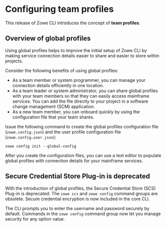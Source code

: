 # Configuring team profiles

This release of Zowe CLI introduces the concept of **team profiles**.

## Overview of global profiles

Using global profiles helps to improve the initial setup of Zowe CLI by making service connection details easier to share and easier to store within projects.

Consider the following benefits of using global profiles:

*   As a team member or system programmer, you can manage your connection details efficiently in one location.
*   As a team leader or system administrator, you can share global profiles with your team members so that they can easily access mainframe services. You can add the file directly to your project in a software change management (SCM) application.
*   As a new team member, you can onboard quickly by using the configuration file that your team shares.

Issue the following command to create the global profiles configuration file (`zowe.config.json`) and the user profile configuration file (`zowe.config.user.json`):

```
zowe config init --global-config 
```

After you create the configuration files, you can use a text editor to populate global profiles with connection details for your mainframe services.

## Secure Credential Store Plug-in is deprecated

With the introduction of global profiles, the Secure Credential Store (SCS) Plug-in is deprecated. The `zowe scs` and `zowe config` command groups are obsolete. Secure credential encryption is now included in the core CLI.

The CLI prompts you to enter the username and password securely by default. Commands in the `zowe config` command group now let you manage security for any option value.
